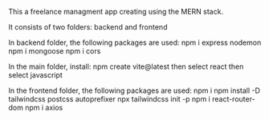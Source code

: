 This a freelance managment app creating using the MERN stack. 

It consists of two folders: backend and frontend

In backend folder, the following packages are used:
npm i express nodemon
npm i mongoose
npm i cors

In the main folder, install:
npm create vite@latest
then select react
then select javascript

In the frontend folder, the following packages are used:
npm i
npm install -D tailwindcss postcss autoprefixer
npx tailwindcss init -p
npm i react-router-dom
npm i axios 
 
 
